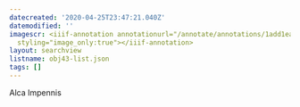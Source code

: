 ```yaml
---
datecreated: '2020-04-25T23:47:21.040Z'
datemodified: ''
imagescr: <iiif-annotation annotationurl="/annotate/annotations/1add1ea4-874f-11ea-b3ac-5254008afee6.json"
  styling="image_only:true"></iiif-annotation>
layout: searchview
listname: obj43-list.json
tags: []
---
```

Alca Impennis